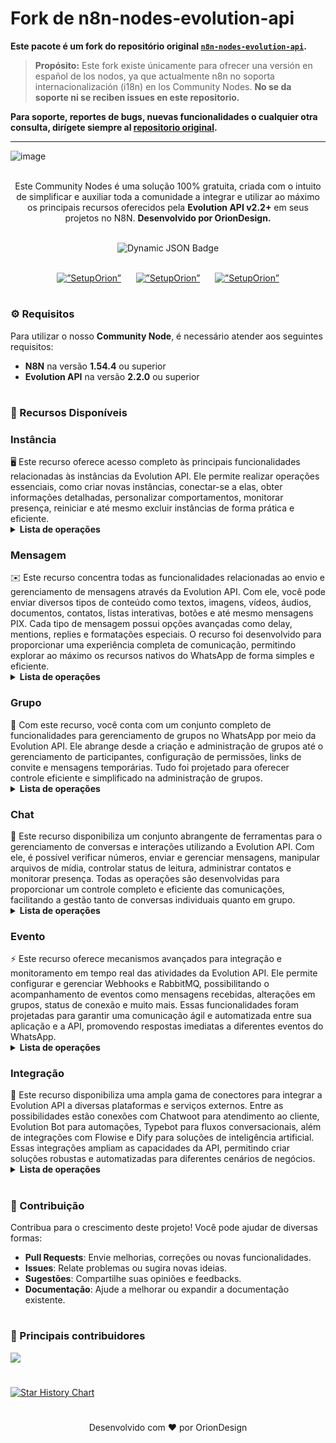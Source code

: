 # Fork de n8n-nodes-evolution-api

**Este pacote é um fork do repositório original [`n8n-nodes-evolution-api`](https://github.com/oriondesign2015/n8n-nodes-evolution-api).**

> **Propósito:** Este fork existe únicamente para ofrecer una versión en español de los nodos, ya que actualmente n8n no soporta internacionalización (i18n) en los Community Nodes. **No se da soporte ni se reciben issues en este repositorio.**

**Para soporte, reportes de bugs, nuevas funcionalidades o cualquier otra consulta, dirígete siempre al [repositorio original](https://github.com/oriondesign2015/n8n-nodes-evolution-api).**

---

![image](https://github.com/user-attachments/assets/813b7b34-377c-42e8-9f1a-12e27e682c7f)

<p align="center"><br>
Este Community Nodes é uma solução 100% gratuita, criada com o intuito de simplificar e auxiliar toda a comunidade a integrar e utilizar ao máximo os principais recursos oferecidos pela <b>Evolution API v2.2+</b> em seus projetos no N8N. <b>Desenvolvido por OrionDesign.</b>
</p>
<br>
	
<div align="center">
  <img src="https://img.shields.io/badge/dynamic/json?url=https%3A%2F%2Fapi.npmjs.org%2Fdownloads%2Fpoint%2Flast-year%2Fn8n-nodes-evolution-api-spanish&query=downloads&style=for-the-badge&label=Total%20de%20Downloads&labelColor=%230d1117&color=%23359514&cacheSeconds=30&link=https%3A%2F%2Fwww.npmjs.com%2Fpackage%2Fn8n-nodes-evolution-api-spanish" alt="Dynamic JSON Badge">
</div>
<br>
</p>
<p align="center">
  <a href="https://oriondesign.art.br/whatsapp1"><img src="https://github.com/user-attachments/assets/5a469114-2054-4f01-85b2-51a282518658" alt=”SetupOrion” ></a>     
  <a href="https://oriondesign.art.br/whatsapp2"><img src="https://github.com/user-attachments/assets/3e3580a9-ae8e-4209-84fc-cfc1c03a8f12" alt=”SetupOrion” ></a>     
  <a href="https://oriondesign.art.br/whatsapp3"><img src="https://github.com/user-attachments/assets/91aa7733-c09c-474f-9483-54cb678213d2" alt=”SetupOrion” ></a>
</p>

<h1></h1>

<h3>⚙️ Requisitos</h3>

Para utilizar o nosso **Community Node**, é necessário atender aos seguintes requisitos:

- **N8N** na versão **1.54.4** ou superior
- **Evolution API** na versão **2.2.0** ou superior

<h1></h1>

<h3>📌 Recursos Disponíveis</h3>

<h3>Instância</h3>
🖥️ Este recurso oferece acesso completo às principais funcionalidades relacionadas às instâncias da Evolution API. Ele permite realizar operações essenciais, como criar novas instâncias, conectar-se a elas, obter informações detalhadas, personalizar comportamentos, monitorar presença, reiniciar e até mesmo excluir instâncias de forma prática e eficiente.
<br>
<details>
  <summary><b>Lista de operações</b></summary>
	<details>
  	<summary>   ✅ <b> Criar Instancia</b></summary>
	</details>
	<details>
  	<summary>   ✅ <b> Gerar Qr-Code</b></summary>
	</details>
	<details>
  	<summary>   ✅ <b> Buscar Instancia</b></summary>
	</details>
	<details>
  	<summary>   ✅ <b> Definir Comportamento</b></summary>
	</details>
	<details>
  	<summary>   ✅ <b> Definir Presença</b></summary>
	</details>
	<details>
  	<summary>   ✅ <b> Definir Proxy</b></summary>
	</details>
	<details>
  	<summary>   ✅ <b> Buscar Proxy</b></summary>
	</details>
	<details>
  	<summary>   ✅ <b> Desconectar WhatsApp</b></summary>
	</details>
	<details>
  	<summary>   ✅ <b> Deletar Instancia</b></summary>
	</details>
</details>

<h3> Mensagem</h3>
✉️ Este recurso concentra todas as funcionalidades relacionadas ao envio e gerenciamento de mensagens através da Evolution API. Com ele, você pode enviar diversos tipos de conteúdo como textos, imagens, vídeos, áudios, documentos, contatos, listas interativas, botões e até mesmo mensagens PIX. Cada tipo de mensagem possui opções avançadas como delay, mentions, replies e formatações especiais. O recurso foi desenvolvido para proporcionar uma experiência completa de comunicação, permitindo explorar ao máximo os recursos nativos do WhatsApp de forma simples e eficiente.
<br>
<details>
  <summary><b>Lista de operações</b></summary>
	<details>
  	<summary>   ✅ <b> Enviar Texto</b></summary>
	</details>
	<details>
  	<summary>   ✅ <b> Enviar Imagem</b></summary>
	</details>
	<details>
  	<summary>   ✅ <b> Enviar Video</b></summary>
	</details>
	<details>
  	<summary>   ✅ <b> Enviar Audio</b></summary>
	</details>
	<details>
  	<summary>   ✅ <b> Enviar Documento</b></summary>
	</details>
	<details>
  	<summary>   ✅ <b> Enviar Enquete</b></summary>
	</details>
	<details>
  	<summary>   ✅ <b> Enviar Contato</b></summary>
	</details>
	<details>
  	<summary>   ✅ <b> Enviar Lista</b></summary>
	</details>
	<details>
  	<summary>   ✅ <b> Enviar Botão</b></summary>
	</details>
	<details>
  	<summary>   ✅ <b> Enviar Pix</b></summary>
	</details>
	<details>
  	<summary>   ✅ <b> Enviar Status</b></summary>
	</details>
	<details>
  	<summary>   ✅ <b> Reagir a Mensagem</b></summary>
	</details>
</details>

<h3>Grupo</h3>
👥 Com este recurso, você conta com um conjunto completo de funcionalidades para gerenciamento de grupos no WhatsApp por meio da Evolution API. Ele abrange desde a criação e administração de grupos até o gerenciamento de participantes, configuração de permissões, links de convite e mensagens temporárias. Tudo foi projetado para oferecer controle eficiente e simplificado na administração de grupos.
<br>
<details>
  <summary><b>Lista de operações</b></summary>
	<details>
  	<summary>   ✅ <b> Criar Grupo</b></summary>
	</details>
	<details>
  	<summary>   ✅ <b> Atualizar Imagem do Grupo</b></summary>
	</details>
	<details>
  	<summary>   ✅ <b> Atualizar Nome do Grupo</b></summary>
	</details>
	<details>
  	<summary>   ✅ <b> Atualizar Descrição do Grupo</b></summary>
	</details>
	<details>
  	<summary>   ✅ <b> Atualizar Configurações do Grupo</b></summary>
	</details>
	<details>
  	<summary>   ✅ <b> Atualizar Membros</b></summary>
	</details>
	<details>
  	<summary>   ✅ <b> Buscar Link de convite do Grupo</b></summary>
	</details>
	<details>
  	<summary>   ✅ <b> Revogar Link de convite do Grupo</b></summary>
	</details>
	<details>
  	<summary>   ✅ <b> Enviar Link de Convite do Grupo</b></summary>
	</details>
	<details>
  	<summary>   ✅ <b> Encontrar Participantes</b></summary>
	</details>
	<details>
  	<summary>   ✅ <b> Mensagens Temporarias</b></summary>
	</details>
	<details>
  	<summary>   ✅ <b> Sair do Grupo</b></summary>
	</details>
	<details>
  	<summary>   ✅ <b> Entrar no Grupo</b></summary>
	</details>
</details>

<h3>Chat</h3>
💬 Este recurso disponibiliza um conjunto abrangente de ferramentas para o gerenciamento de conversas e interações utilizando a Evolution API. Com ele, é possível verificar números, enviar e gerenciar mensagens, manipular arquivos de mídia, controlar status de leitura, administrar contatos e monitorar presença. Todas as operações são desenvolvidas para proporcionar um controle completo e eficiente das comunicações, facilitando a gestão tanto de conversas individuais quanto em grupo.
<br>
<details>
  <summary><b>Lista de operações</b></summary>
	<details>
  	<summary>   ✅ <b> Verificar Numero</b></summary>
	</details>
	<details>
  	<summary>   ✅ <b> Ler Mensagem</b></summary>
	</details>
	<details>
  	<summary>   ✅ <b> Gerenciar Arquivoo</b></summary>
	</details>
	<details>
  	<summary>   ✅ <b> Marcar como Não lido</b></summary>
	</details>
	<details>
  	<summary>   ✅ <b> Deletar Mensagem</b></summary>
	</details>
	<details>
  	<summary>   ✅ <b> Buscar Foto de Perfil</b></summary>
	</details>
	<details>
  	<summary>   ✅ <b> Obter Midia em Base64</b></summary>
	</details>
	<details>
  	<summary>   ✅ <b> Editar Mensagem</b></summary>
	</details>
	<details>
  	<summary>   ✅ <b> Enviar Presença</b></summary>
	</details>
	<details>
  	<summary>   ✅ <b> Bloquear Contato</b></summary>
	</details>
	<details>
  	<summary>   ✅ <b> Buscar Contatos</b></summary>
	</details>
	<details>
  	<summary>   ✅ <b> Procurar Mensagens</b></summary>
	</details>
	<details>
  	<summary>   ✅ <b> Procurar Status</b></summary>
	</details>
	<details>
  	<summary>   ✅ <b> Procurar Chats</b></summary>
	</details>
</details>

<h3>Evento</h3>
⚡ Este recurso oferece mecanismos avançados para integração e monitoramento em tempo real das atividades da Evolution API. Ele permite configurar e gerenciar Webhooks e RabbitMQ, possibilitando o acompanhamento de eventos como mensagens recebidas, alterações em grupos, status de conexão e muito mais. Essas funcionalidades foram projetadas para garantir uma comunicação ágil e automatizada entre sua aplicação e a API, promovendo respostas imediatas a diferentes eventos do WhatsApp.
<br>
<details>
  <summary><b>Lista de operações</b></summary>
	<details>
  	<summary>   ✅ <b> Webhook</b></summary>
	</details>
	<details>
  	<summary>   ✅ <b> RabbitMQ</b></summary>
	</details>
</details>

<h3>Integração</h3>
🔗 Este recurso disponibiliza uma ampla gama de conectores para integrar a Evolution API a diversas plataformas e serviços externos. Entre as possibilidades estão conexões com Chatwoot para atendimento ao cliente, Evolution Bot para automações, Typebot para fluxos conversacionais, além de integrações com Flowise e Dify para soluções de inteligência artificial. Essas integrações ampliam as capacidades da API, permitindo criar soluções robustas e automatizadas para diferentes cenários de negócios.
<br>
<details>
  <summary><b>Lista de operações</b></summary>
	<details>
  	<summary>   ✅ <b> Chatwoot</b></summary>
	</details>
	<details>
  	<summary>   ✅ <b> Evolution Bot</b></summary>
	</details>
	<details>
  	<summary>   ✅ <b> Typebot</b></summary>
	</details>
	<details>
  	<summary>   ✅ <b> Dify</b></summary>
	</details>
	<details>
  	<summary>   ✅ <b> Floise</b></summary>
	</details>
</details>

<h1></h1>

<h3>🤝 Contribuição</h3>

Contribua para o crescimento deste projeto! Você pode ajudar de diversas formas:

- **Pull Requests**: Envie melhorias, correções ou novas funcionalidades.
- **Issues**: Relate problemas ou sugira novas ideias.
- **Sugestões**: Compartilhe suas opiniões e feedbacks.
- **Documentação**: Ajude a melhorar ou expandir a documentação existente.

<h1></h1>

<h3>📌 Principais contribuidores</h3>
<a align="center" href="https://github.com/oriondesign2015/n8n-nodes-evolution-api-spanish/graphs/contributors">
  <img src="https://contrib.rocks/image?repo=oriondesign2015/n8n-nodes-evolution-api-spanish" />
</a>

<h1></h1>
<a href="https://star-history.com/#oriondesign2015/SetupOrion&Date">
 <picture>
   <source media="(prefers-color-scheme: dark)" srcset="https://api.star-history.com/svg?repos=oriondesign2015/SetupOrion&type=Date&theme=dark" />
   <source media="(prefers-color-scheme: light)" srcset="https://api.star-history.com/svg?repos=oriondesign2015/SetupOrion&type=Date" />
   <img alt="Star History Chart" src="https://api.star-history.com/svg?repos=oriondesign2015/SetupOrion&type=Date" />
 </picture>
</a>

<h1></h1>
<p align="center">
Desenvolvido com ❤️ por OrionDesign
</p>
